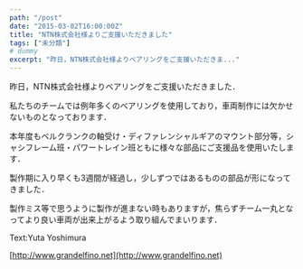```yaml
---
path: "/post"
date: "2015-03-02T16:00:00Z"
title: "NTN株式会社様よりご支援いただきました"
tags: ["未分類"]
# dummy
excerpt: "昨日，NTN株式会社様よりベアリングをご支援いただきま..."
---
```




[](02-1.jpg)

昨日，NTN株式会社様よりベアリングをご支援いただきました．

私たちのチームでは例年多くのベアリングを使用しており，車両制作には欠かせないものとなっております．

本年度もベルクランクの軸受け・ディファレンシャルギアのマウント部分等，シャシフレーム班・パワートレイン班ともに様々な部品にご支援品を使用いたします．

製作期に入り早くも3週間が経過し，少しずつではあるものの部品が形になってきました．

製作ミス等で思うように製作が進まない時もありますが，焦らずチーム一丸となってより良い車両が出来上がるよう取り組んでまいります．

Text:Yuta Yoshimura

[http://www.grandelfino.net](http://www.grandelfino.net)

